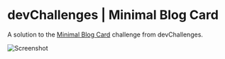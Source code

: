 # devChallenges | Minimal Blog Card

A solution to the [Minimal Blog Card](https://devchallenges.io/challenge/minimal-blog-card) challenge from devChallenges.

![Screenshot](https://github.com/user-attachments/assets/ae44fbf7-786a-4805-8422-5b98963c9911)
